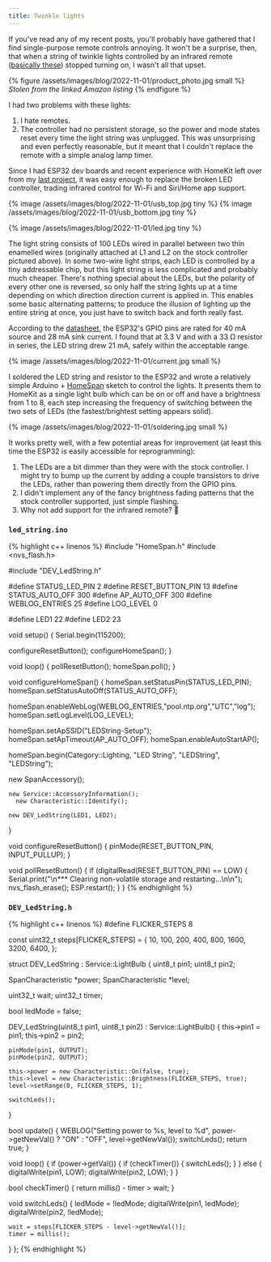```yaml
---
title: Twinkle lights
---
```


If you've read any of my recent posts, you'll probably have gathered that I find single-purpose remote controls annoying. It won't be a surprise, then, that when a string of twinkle lights controlled by an infrared remote ([basically these](https://www.amazon.ca/Mintlemon-Lighting-Dimmable-Backdrop-Tapestry/dp/B07W4H33V7/)) stopped turning on, I wasn't all that upset.

{% figure /assets/images/blog/2022-11-01/product_photo.jpg small %}
<i>Stolen from the linked Amazon listing</i>
{% endfigure %}

I had two problems with these lights:

1. I hate remotes.
2. The controller had no persistent storage, so the power and mode states reset every time the light string was unplugged. This was unsurprising and even perfectly reasonable, but it meant that I couldn't replace the remote with a simple analog lamp timer.

Since I had ESP32 dev boards and recent experience with HomeKit left over from my [last project](2022-10-04-wifi-vacuum.md), it was easy enough to replace the broken LED controller, trading infrared control for Wi-Fi and Siri/Home app support.

{% image /assets/images/blog/2022-11-01/usb_top.jpg tiny %}
{% image /assets/images/blog/2022-11-01/usb_bottom.jpg tiny %}

{% image /assets/images/blog/2022-11-01/led.jpg tiny %}

The light string consists of 100 LEDs wired in parallel between two thin enamelled wires (originally attached at L1 and L2 on the stock controller pictured above). In some two-wire light strips, each LED is controlled by a tiny addressable chip, but this light string is less complicated and probably much cheaper. There's nothing special about the LEDs, but the polarity of every other one is reversed, so only half the string lights up at a time depending on which direction direction current is applied in. This enables some basic alternating patterns; to produce the illusion of lighting up the entire string at once, you just have to switch back and forth really fast.

According to the [datasheet](https://www.espressif.com/sites/default/files/documentation/esp32_datasheet_en.pdf), the ESP32's GPIO pins are rated for 40 mA source and 28 mA sink current. I found that at 3.3 V and with a 33 Ω resistor in series, the LED string drew 21 mA, safely within the acceptable range.

{% image /assets/images/blog/2022-11-01/current.jpg small %}

I soldered the LED string and resistor to the ESP32 and wrote a relatively simple Arduino + [HomeSpan](https://github.com/HomeSpan/HomeSpan) sketch to control the lights. It presents them to HomeKit as a single light bulb which can be on or off and have a brightness from 1 to 8, each step increasing the frequency of switching between the two sets of LEDs (the fastest/brightest setting appears solid).

{% image /assets/images/blog/2022-11-01/soldering.jpg small %}

It works pretty well, with a few potential areas for improvement (at least this time the ESP32 is easily accessible for reprogramming):

1. The LEDs are a bit dimmer than they were with the stock controller. I might try to bump up the current  by adding a couple transistors to drive the LEDs, rather than powering them directly from the GPIO pins.
2. I didn't implement any of the fancy brightness fading patterns that the stock controller supported, just simple flashing.
3. Why not add support for the infrared remote? 🤷

### `led_string.ino`

{% highlight c++ linenos %}
#include "HomeSpan.h"
#include <nvs_flash.h>

#include "DEV_LedString.h"

#define STATUS_LED_PIN 2
#define RESET_BUTTON_PIN 13
#define STATUS_AUTO_OFF 300
#define AP_AUTO_OFF 300
#define WEBLOG_ENTRIES 25
#define LOG_LEVEL 0

#define LED1 22
#define LED2 23

void setup() {
  Serial.begin(115200);

  configureResetButton();
  configureHomeSpan();
}

void loop() {
  pollResetButton();
  homeSpan.poll();
}

void configureHomeSpan() {
  homeSpan.setStatusPin(STATUS_LED_PIN);
  homeSpan.setStatusAutoOff(STATUS_AUTO_OFF);

  homeSpan.enableWebLog(WEBLOG_ENTRIES,"pool.ntp.org","UTC","log");
  homeSpan.setLogLevel(LOG_LEVEL);

  homeSpan.setApSSID("LEDString-Setup");
  homeSpan.setApTimeout(AP_AUTO_OFF);
  homeSpan.enableAutoStartAP();

  homeSpan.begin(Category::Lighting, "LED String", "LEDString", "LEDString");

  new SpanAccessory();
  
    new Service::AccessoryInformation();
      new Characteristic::Identify();

    new DEV_LedString(LED1, LED2);
}

void configureResetButton() {
  pinMode(RESET_BUTTON_PIN, INPUT_PULLUP);
}

void pollResetButton() {
  if (digitalRead(RESET_BUTTON_PIN) == LOW) {
    Serial.print("\n*** Clearing non-volatile storage and restarting...\n\n");
    nvs_flash_erase();
    ESP.restart();
  }
}
{% endhighlight %}

### `DEV_LedString.h`

{% highlight c++ linenos %}
#define FLICKER_STEPS 8

const uint32_t steps[FLICKER_STEPS] = {
  10,
  100,
  200,
  400,
  800,
  1600,
  3200,
  6400,
};

struct DEV_LedString : Service::LightBulb {
  uint8_t pin1;
  uint8_t pin2;
  
  SpanCharacteristic *power;
  SpanCharacteristic *level;

  uint32_t wait;
  uint32_t timer;

  bool ledMode = false;

  DEV_LedString(uint8_t pin1, uint8_t pin2) : Service::LightBulb() {
    this->pin1 = pin1;
    this->pin2 = pin2;

    pinMode(pin1, OUTPUT);
    pinMode(pin2, OUTPUT);
    
    this->power = new Characteristic::On(false, true);
    this->level = new Characteristic::Brightness(FLICKER_STEPS, true);
    level->setRange(0, FLICKER_STEPS, 1);

    switchLeds();
  }

  bool update() {
    WEBLOG("Setting power to %s, level to %d", power->getNewVal() ? "ON" : "OFF", level->getNewVal());
    switchLeds();
    return true;
  }

  void loop() {
    if (power->getVal()) {
      if (checkTimer()) {
        switchLeds();
      }
    } else {
      digitalWrite(pin1, LOW);
      digitalWrite(pin2, LOW);
    }
  }

  bool checkTimer() {
    return millis() - timer > wait;
  }

  void switchLeds() {
    ledMode = !ledMode;
    digitalWrite(pin1, ledMode);
    digitalWrite(pin2, !ledMode);

    wait = steps[FLICKER_STEPS - level->getNewVal()];
    timer = millis();
  }
};
{% endhighlight %}
